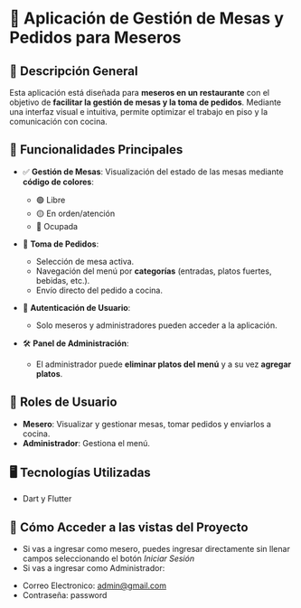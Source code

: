 # 📱 Aplicación de Gestión de Mesas y Pedidos para Meseros

## 📝 Descripción General

Esta aplicación está diseñada para **meseros en un restaurante** con el objetivo de **facilitar la gestión de mesas y la toma de pedidos**. Mediante una interfaz visual e intuitiva, permite optimizar el trabajo en piso y la comunicación con cocina.

## 🎯 Funcionalidades Principales

- ✅ **Gestión de Mesas**: Visualización del estado de las mesas mediante **código de colores**:
  - 🟢 Libre
  - 🟡 En orden/atención
  - 🔴 Ocupada

- 🧾 **Toma de Pedidos**:
  - Selección de mesa activa.
  - Navegación del menú por **categorías** (entradas, platos fuertes, bebidas, etc.).
  - Envío directo del pedido a cocina.

- 🔐 **Autenticación de Usuario**:
  - Solo meseros y administradores pueden acceder a la aplicación.

- 🛠️ **Panel de Administración**:
  - El administrador puede **eliminar platos del menú** y a su vez **agregar platos**.

## 👥 Roles de Usuario

- **Mesero**: Visualizar y gestionar mesas, tomar pedidos y enviarlos a cocina.
- **Administrador**: Gestiona el menú.

## 🖥️ Tecnologías Utilizadas  
* Dart y Flutter

## 🚀 Cómo Acceder a las vistas del Proyecto

* Si vas a ingresar como mesero, puedes ingresar directamente sin llenar campos seleccionando el botón *Iniciar Sesión*
* Si vas a ingresar como Administrador:
- Correo Electronico: admin@gmail.com 
- Contraseña: password 
      



